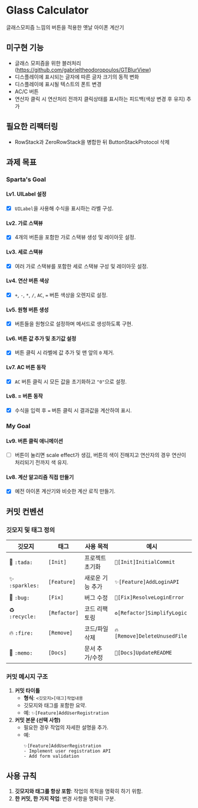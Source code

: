 # Glass Calculator
글래스모피즘 느낌의 버튼을 적용한 옛날 아이폰 계산기

## 미구현 기능
- 글래스 모피즘을 위한 블러처리(https://github.com/gabrieltheodoropoulos/GTBlurView)
- 디스플레이에 표시되는 글자에 따른 글자 크기의 동적 변화
- 디스플레이에 표시될 텍스트의 폰트 변경
- AC/C 버튼
- 연산자 클릭 시 연산처리 전까지 클릭상태를 표시하는 피드백(색상 변경 후 유지) 추가


## 필요한 리팩터링
- RowStack과 ZeroRowStack을 병합한 뒤 ButtonStackProtocol 삭제


## 과제 목표
### Sparta's Goal

#### Lv1. UILabel 설정
- [X] `UILabel`을 사용해 수식을 표시하는 라벨 구성.

#### Lv2. 가로 스택뷰
- [x] 4개의 버튼을 포함한 가로 스택뷰 생성 및 레이아웃 설정.

#### Lv3. 세로 스택뷰
- [x] 여러 가로 스택뷰를 포함한 세로 스택뷰 구성 및 레이아웃 설정.

#### Lv4. 연산 버튼 색상
- [x] `+`, `-`, `*`, `/`, `AC`, `=` 버튼 색상을 오렌지로 설정.

#### Lv5. 원형 버튼 생성
- [x] 버튼들을 원형으로 설정하며 메서드로 생성하도록 구현.

#### Lv6. 버튼 값 추가 및 초기값 설정
- [x] 버튼 클릭 시 라벨에 값 추가 및 맨 앞의 `0` 제거.

#### Lv7. AC 버튼 동작
- [x] `AC` 버튼 클릭 시 모든 값을 초기화하고 `"0"`으로 설정.

#### Lv8. = 버튼 동작
- [x] 수식을 입력 후 `=` 버튼 클릭 시 결과값을 계산하여 표시.

### My Goal
#### Lv9. 버튼 클릭 애니메이션
- [ ] 버튼이 눌리면 scale effect가 생김, 버튼의 색이 진해지고 연산자의 경우 연산이 처리되기 전까지 색 유지.

#### Lv8. 계산 알고리즘 직접 만들기
- [x] 예전 아이폰 계산기와 비슷한 계산 로직 만들기.

## 커밋 컨벤션
### 깃모지 및 태그 정의
| **깃모지**  | **태그**      | **사용 목적**           | **예시**                         |
|-------------|---------------|-------------------------|----------------------------------|
| 🎉 `:tada:` | `[Init]`      | 프로젝트 초기화         | `🎉[Init]InitialCommit`          |
| ✨ `:sparkles:` | `[Feature]` | 새로운 기능 추가        | `✨[Feature]AddLoginAPI`         |
| 🐛 `:bug:`  | `[Fix]`       | 버그 수정               | `🐛[Fix]ResolveLoginError`       |
| ♻️ `:recycle:` | `[Refactor]` | 코드 리팩토링           | `♻️[Refactor]SimplifyLogic`      |
| 🔥 `:fire:` | `[Remove]`    | 코드/파일 삭제          | `🔥[Remove]DeleteUnusedFile`     |
| 📝 `:memo:` | `[Docs]`      | 문서 추가/수정          | `📝[Docs]UpdateREADME`           |

### 커밋 메시지 구조
1. **커밋 타이틀**
   - **형식**: `<깃모지>[태그]작업내용`
   - 깃모지와 태그를 포함한 요약.
   - 예: `✨[Feature]AddUserRegistration`
3. **커밋 본문 (선택 사항)**  
   - 필요한 경우 작업의 자세한 설명을 추가.
   - 예:
     ```
     ✨[Feature]AddUserRegistration
     - Implement user registration API
     - Add form validation
     ```

## 사용 규칙
1. **깃모지와 태그를 항상 포함**: 작업의 목적을 명확히 하기 위함.
2. **한 커밋, 한 가지 작업**: 변경 사항을 명확히 구분.
